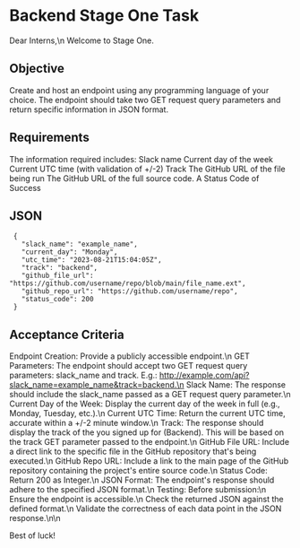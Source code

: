 # Backend Stage One Task

Dear Interns,\n
Welcome to Stage One.

## Objective

Create and host an endpoint using any programming language of your choice.
The endpoint should take two GET request query parameters and return specific information in JSON format.

## Requirements

The information required includes:
Slack name
Current day of the week
Current UTC time (with validation of +/-2)
Track
The GitHub URL of the file being run
The GitHub URL of the full source code.
A Status Code of Success

## JSON

```
 {
   "slack_name": "example_name",
   "current_day": "Monday",
   "utc_time": "2023-08-21T15:04:05Z",
   "track": "backend",
   "github_file_url": "https://github.com/username/repo/blob/main/file_name.ext",
   "github_repo_url": "https://github.com/username/repo",
   "status_code": 200
 }
```

## Acceptance Criteria

Endpoint Creation: Provide a publicly accessible endpoint.\n
GET Parameters: The endpoint should accept two GET request query parameters: slack_name and track.
E.g.: http://example.com/api?slack_name=example_name&track=backend.\n
Slack Name: The response should include the slack_name passed as a GET request query parameter.\n
Current Day of the Week: Display the current day of the week in full (e.g., Monday, Tuesday, etc.).\n
Current UTC Time: Return the current UTC time, accurate within a +/-2 minute window.\n
Track: The response should display the track of the you signed up for (Backend). This will be based on the track GET parameter passed to the endpoint.\n
GitHub File URL: Include a direct link to the specific file in the GitHub repository that's being executed.\n
GitHub Repo URL: Include a link to the main page of the GitHub repository containing the project's entire source code.\n
Status Code: Return 200 as Integer.\n
JSON Format: The endpoint's response should adhere to the specified JSON format.\n
Testing: Before submission:\n
Ensure the endpoint is accessible.\n
Check the returned JSON against the defined format.\n
Validate the correctness of each data point in the JSON response.\n\n

Best of luck!
